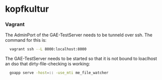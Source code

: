 # kopfkultur


### Vagrant
The AdminPort of the GAE-TestServer needs to be tunneld over ssh. The command for this is:
```sh
  vagrant ssh --L 8000:localhost:8000
```

The GAE-TestServer needs to be started so that it is not bound to loaclhost an dso that dirty-file-checking is working:
```sh
  goapp serve -host=:: -use_mti me_file_watcher
```
